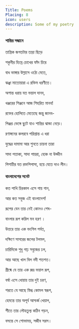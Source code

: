 ```yaml
---
Title: Poems
Placing: 8
icon: users
description: Some of my poetry
---
```


<link href="https://fonts.googleapis.com/css?family=Galada:400,400i,700,700i&display=swap&subset=bengali" rel="stylesheet"> 

#### শান্তির সন্ধানে 
তান্ত্রিক জগতটার তন্দ্রা ছিড়ে

শকুনীর হিংস্র চোখের ফাঁদ চিরে

বাধ ভাঙ্গার উল্লাসে ওঠো মেতে,

ঝঞ্ঝা মাতোয়ারা এ রক্তিম ধরণীতে।



অশান্ত ধরায় যত ভয়াল দানব,

খঞ্জরের শিঞ্জনে আজ শিহরিত মানব!

রক্তের হোলিতে মেতেছে জন্তু জানব-

পিঞ্জর ভেঙ্গে ছুটে যাও শান্তির ঝান্ডা নেড়ে।



রণাঙ্গনের কলরবে পরিশ্রান্ত এ ধরা

যুদ্ধের দামামা আর শুনতে চায়না তারা

সাদা পতাকা, সাদা পায়রা, হোক না উড্ডীন

পিশাচীর যত রক্তপিপাসা, হয়ে যেতে দাও লীন।



#### বাংলাদেশের সনেট 
কত পাখি চিরকাল এসে গায় গান,

আর কত সবুজ এই বাংলাদেশ!

রূপের যেন তার নেই কোনও শেষ-

বাংলার রূপ করিল মন হরণ ।

উত্তরে তার এক ভংগিল পর্বত,

দক্ষিণে সাগরের জলের টলমল,

চারিদিকে শুধু গাঢ় সবুজের ঢল,   

আর আছে খাল বিল নদী শতশত।  

গ্রীষ্মে যে তার এক রুদ্র ভয়াল রূপ, 

বর্ষা এসে ধোয়ায় তার দুই চরণ, 

শরতে যে আছে স্নিগ্ধ কোমল স্বরূপ, 

হেমন্তে তার অপূর্ব আশ্চর্জ খেয়াল, 

শীতে তার লৌহতুল্য কঠিন গড়ন, 

বসন্তে সে শোভাময়, সজীব সরস।  